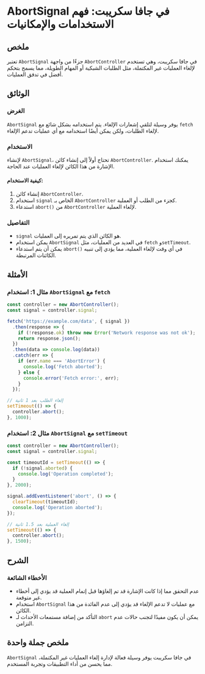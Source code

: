 <!--
Meta Description: # AbortSignal في جافا سكريبت: فهم الاستخدامات والإمكانيات ## ملخص تعتبر `AbortSignal` جزءًا من واجهة `AbortController` في جافا سكريبت، وهي تستخدم لإلغ...
Meta Keywords: abortsignal, signal, abortcontroller, العمليات, fetch
-->

# AbortSignal في جافا سكريبت: فهم الاستخدامات والإمكانيات

## ملخص
تعتبر `AbortSignal` جزءًا من واجهة `AbortController` في جافا سكريبت، وهي تستخدم لإلغاء العمليات غير المكتملة، مثل الطلبات الشبكية أو المهام الطويلة، مما يسمح بتحكم أفضل في تدفق العمليات.

## الوثائق
### الغرض
`AbortSignal` يوفر وسيلة لتلقي إشعارات الإلغاء. يتم استخدامه بشكل شائع مع `fetch` لإلغاء الطلبات، ولكن يمكن أيضًا استخدامه مع أي عمليات تدعم الإلغاء.

### الاستخدام
لإنشاء `AbortSignal`، تحتاج أولاً إلى إنشاء كائن `AbortController`. يمكنك استخدام الإشارة من هذا الكائن لإلغاء العمليات عند الحاجة.

#### كيفية الاستخدام:
1. إنشاء كائن `AbortController`.
2. استخدام `signal` الخاص بـ `AbortController` كجزء من الطلب أو العملية.
3. استدعاء `abort()` من `AbortController` لإلغاء العملية.

### التفاصيل
- `signal` هو الكائن الذي يتم تمريره إلى العمليات.
- يمكن استخدام `AbortSignal` في العديد من العمليات، مثل `fetch` و`setTimeout`.
- يمكن أن يتم استدعاء `abort()` في أي وقت لإلغاء العملية، مما يؤدي إلى تنبيه الكائنات المرتبطة.

## الأمثلة
### مثال 1: استخدام `AbortSignal` مع `fetch`
```javascript
const controller = new AbortController();
const signal = controller.signal;

fetch('https://example.com/data', { signal })
  .then(response => {
    if (!response.ok) throw new Error('Network response was not ok');
    return response.json();
  })
  .then(data => console.log(data))
  .catch(err => {
    if (err.name === 'AbortError') {
      console.log('Fetch aborted');
    } else {
      console.error('Fetch error:', err);
    }
  });

// إلغاء الطلب بعد 1 ثانية
setTimeout(() => {
  controller.abort();
}, 1000);
```

### مثال 2: استخدام `AbortSignal` مع `setTimeout`
```javascript
const controller = new AbortController();
const signal = controller.signal;

const timeoutId = setTimeout(() => {
  if (!signal.aborted) {
    console.log('Operation completed');
  }
}, 2000);

signal.addEventListener('abort', () => {
  clearTimeout(timeoutId);
  console.log('Operation aborted');
});

// إلغاء العملية بعد 1.5 ثانية
setTimeout(() => {
  controller.abort();
}, 1500);
```

## الشرح
### الأخطاء الشائعة
- عدم التحقق مما إذا كانت الإشارة قد تم إلغاؤها قبل إتمام العملية قد يؤدي إلى أخطاء غير متوقعة.
- استخدام `AbortSignal` مع عمليات لا تدعم الإلغاء قد يؤدي إلى عدم الفائدة من هذا الكائن.
- التأكد من إضافة مستمعات الأحداث لـ `abort` يمكن أن يكون مفيدًا لتجنب حالات عدم التزامن.

## ملخص جملة واحدة
`AbortSignal` في جافا سكريبت يوفر وسيلة فعالة لإدارة إلغاء العمليات غير المكتملة، مما يحسن من أداء التطبيقات وتجربة المستخدم.